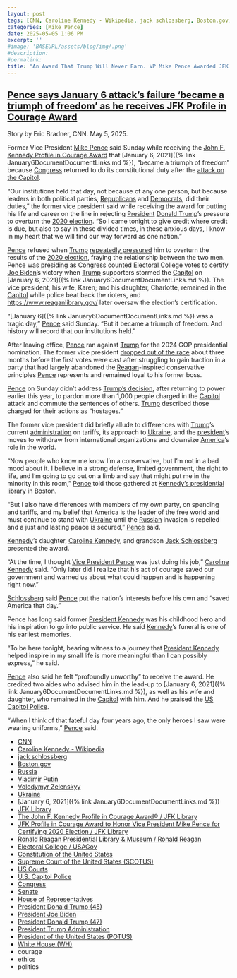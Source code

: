 ```yaml
---
layout: post
tags: [CNN, Caroline Kennedy - Wikipedia, jack schlossberg, Boston.gov, Russia, Vladimir Putin, Volodymyr Zelenskyy, Ukraine, January 6 2021, JFK Library, The John F. Kennedy Profile in Courage Award® / JFK Library, JFK Profile in Courage Award to Honor Vice President Mike Pence for Certifying 2020 Election / JFK Library, Ronald Reagan Presidential Library & Museum / Ronald Reagan, Electoral College / USAGov, Constitution of the United States, Supreme Court of the United States (SCOTUS), US Courts, U.S. Capitol Police, Congress, Senate, House of Representatives, President Donald Trump (45), President Joe Biden, President Donald Trump (47), President Trump Administration, President of the United States (POTUS), White House (WH), courage, ethics, politics]
categories: [Mike Pence]
date: 2025-05-05 1:06 PM
excerpt: ''
#image: 'BASEURL/assets/blog/img/.png'
#description:
#permalink:
title: "An Award That Trump Will Never Earn. VP Mike Pence Awarded JFK Profile In Courage Award"
---
```



## [Pence says January 6 attack’s failure ‘became a triumph of freedom’ as he receives JFK Profile in Courage Award](https://www.cnn.com/2025/05/04/politics/mike-pence-jfk-award-january-6?cid=external-feeds_iluminar_msn)

Story by Eric Bradner, CNN. May 5, 2025.

Former Vice President [Mike Pence](https://advancingamericanfreedom.com/) said Sunday while receiving the [John F. Kennedy Profile in Courage Award](https://www.jfklibrary.org/events-and-awards/profile-in-courage-award) that [January 6, 2021]({% link January6DocumentDocumentLinks.md %}), “became a triumph of freedom” because [Congress](https://www.congress.gov/) returned to do its constitutional duty after the [attack on the Capitol](https://www.cnn.com/2022/07/10/politics/jan-6-us-capitol-riot-timeline?cid=external-feeds_iluminar_msn).

“Our institutions held that day, not because of any one person, but because leaders in both political parties, [Republicans](https://www.democrats.org/) and [Democrats](https://www.gop.com/), did their duties,” the former vice president said while receiving the award for putting his life and career on the line in rejecting [President](https://trumpwhitehouse.archives.gov/) [Donald Trump](https://www.cnn.com/politics/president-donald-trump-47?cid=external-feeds_iluminar_msn)’s pressure to overturn the [2020 election](https://www.fec.gov/resources/cms-content/documents/federalelections2020.pdf). “So I came tonight to give credit where credit is due, but also to say in these divided times, in these anxious days, I know in my heart that we will find our way forward as one nation.”

[Pence](https://advancingamericanfreedom.com/) refused when [Trump](https://trumpwhitehouse.archives.gov/) [repeatedly pressured](https://www.cnn.com/2024/10/03/politics/pence-trump-january-6-special-counsel-filing?cid=external-feeds_iluminar_msn) him to overturn the results of the [2020 election](https://www.fec.gov/resources/cms-content/documents/federalelections2020.pdf), fraying the relationship between the two men. Pence was presiding as [Congress](https://www.congress.gov/) counted [Electoral College](https://www.usa.gov/electoral-college) votes to certify [Joe Biden](https://bidenwhitehouse.archives.gov)’s victory when [Trump](https://trumpwhitehouse.archives.gov/) supporters stormed the [Capitol](https://www.congress.gov/) on [January 6, 2021]({% link January6DocumentDocumentLinks.md %}). The vice president, his wife, Karen; and his daughter, Charlotte, remained in the [Capitol](https://www.congress.gov/) while police beat back the rioters, and https://www.reaganlibrary.gov/ later oversaw the election’s certification.

“[January 6]({% link January6DocumentDocumentLinks.md %}) was a tragic day,” [Pence](https://advancingamericanfreedom.com/) said Sunday. “But it became a triumph of freedom. And history will record that our institutions held.”

After leaving office, [Pence](https://advancingamericanfreedom.com/) ran against [Trump](https://www.donaldjtrump.com/) for the 2024 GOP presidential nomination. The former vice president [dropped out of the race](https://www.cnn.com/2023/10/28/politics/pence-suspends-white-house-bid?cid=external-feeds_iluminar_msn) about three months before the first votes were cast after struggling to gain traction in a party that had largely abandoned the [Reagan](https://www.reaganlibrary.gov/)-inspired conservative principles [Pence](https://advancingamericanfreedom.com/) represents and remained loyal to his former boss.

[Pence](https://advancingamericanfreedom.com/) on Sunday didn’t address [Trump’s decision](https://www.cnn.com/2025/01/20/politics/january-6-2021-capitol-riot-pardons-trump?cid=external-feeds_iluminar_msn), after returning to power earlier this year, to pardon more than 1,000 people charged in the [Capitol](https://www.congress.gov/) attack and commute the sentences of others. [Trump](https://www.donaldjtrump.com/) described those charged for their actions as “hostages.”

The former vice president did briefly allude to differences with [Trump](https://www.whitehouse.gov/administration/donald-j-trump/)’s current [administration](https://www.whitehouse.gov/administration/) on tariffs, its approach to [Ukraine](https://www.gov.ua/), and the [president](https://www.whitehouse.gov/)’s moves to withdraw from international organizations and downsize [America](https://www.usa.gov/)’s role in the world.

“Now people who know me know I’m a conservative, but I’m not in a bad mood about it. I believe in a strong defense, limited government, the right to life, and I’m going to go out on a limb and say that might put me in the minority in this room,” [Pence](https://advancingamericanfreedom.com/) told those gathered at [Kennedy’s presidential library](https://www.jfklibrary.org/) in [Boston](https://www.boston.gov/homepage-bostongov).

“But I also have differences with members of my own party, on spending and tariffs, and my belief that [America](https://www.usa.gov/) is the leader of the free world and must continue to stand with [Ukraine](https://www.gov.ua/) until the [Russian](http://kremlin.ru/) invasion is repelled and a just and lasting peace is secured,” [Pence](https://advancingamericanfreedom.com/) said.

[Kennedy](https://www.jfklibrary.org/)’s daughter, [Caroline Kennedy](https://en.wikipedia.org/wiki/Caroline_Kennedy), and grandson [Jack Schlossberg](https://jackuno.com/) presented the award.

“At the time, I thought [Vice President Pence](https://advancingamericanfreedom.com/) was just doing his job,” [Caroline Kennedy](https://en.wikipedia.org/wiki/Caroline_Kennedy) said. “Only later did I realize that his act of courage saved our government and warned us about what could happen and is happening right now.”

[Schlossberg](https://jackuno.com/) said [Pence](https://advancingamericanfreedom.com/) put the nation’s interests before his own and “saved America that day.”

Pence has long said former [President Kennedy](https://www.jfklibrary.org/) was his childhood hero and his inspiration to go into public service. He said [Kennedy](https://www.jfklibrary.org/)’s funeral is one of his earliest memories.

“To be here tonight, bearing witness to a journey that [President Kennedy](https://www.jfklibrary.org/) helped inspire in my small life is more meaningful than I can possibly express,” he said.

[Pence](https://advancingamericanfreedom.com/) also said he felt “profoundly unworthy” to receive the award. He credited two aides who advised him in the lead-up to [January 6, 2021]({% link January6DocumentDocumentLinks.md %}), as well as his wife and daughter, who remained in the [Capitol](https://www.congress.gov/) with him. And he praised the [US Capitol Police](https://www.uscp.gov/).

“When I think of that fateful day four years ago, the only heroes I saw were wearing uniforms,” [Pence](https://advancingamericanfreedom.com/) said.

- [CNN](https://www.cnn.com/)
- [Caroline Kennedy - Wikipedia](https://en.wikipedia.org/wiki/Caroline_Kennedy)
- [jack schlossberg](https://jackuno.com/)
- [Boston.gov](https://www.boston.gov/homepage-bostongov)
- [Russia](http://government.ru/)
- [Vladimir Putin](http://kremlin.ru/)
- [Volodymyr Zelenskyy](https://www.president.gov.ua/)
- [Ukraine](https://www.gov.ua/)
- [January 6, 2021]({% link January6DocumentDocumentLinks.md %})
- [JFK Library](https://www.jfklibrary.org/)
- [The John F. Kennedy Profile in Courage Award® / JFK Library](https://www.jfklibrary.org/events-and-awards/profile-in-courage-award)
- [JFK Profile in Courage Award to Honor Vice President Mike Pence for Certifying 2020 Election / JFK Library](https://www.jfklibrary.org/about-us/news-and-press/press-releases/2025-profile-in-courage-award-announcement)
- [Ronald Reagan Presidential Library & Museum / Ronald Reagan](https://www.reaganlibrary.gov/)
- [Electoral College / USAGov](https://www.usa.gov/electoral-college)
- [Constitution of the United States](https://constitution.congress.gov/)
- [Supreme Court of the United States (SCOTUS)](https://www.supremecourt.gov/)
- [US Courts](https://www.uscourts.gov/)
- [U.S. Capitol Police](https://www.uscp.gov/)
- [Congress](https://www.congress.gov/)
- [Senate](https://www.senate.gov/)
- [House of Representatives](https://www.house.gov/)
- [President Donald Trump (45)](https://trumpwhitehouse.archives.gov/)
- [President Joe Biden](https://bidenwhitehouse.archives.gov/)
- [President Donald Trump (47)](https://www.whitehouse.gov/administration/donald-j-trump/)
- [President Trump Administration](https://www.whitehouse.gov/administration/)
- [President of the United States (POTUS)](https://www.whitehouse.gov/)
- [White House (WH)](https://www.whitehouse.gov/)
- courage 
- ethics 
- politics 

